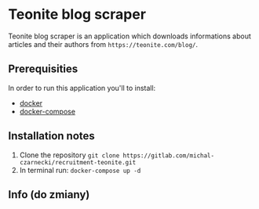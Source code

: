 # Teonite blog scraper

Teonite blog scraper is an application which downloads informations about articles and their authors from `https://teonite.com/blog/`.

## Prerequisities
In order to run this application you'll to install:
- [docker](https://docs.docker.com/install/)
- [docker-compose](https://docs.docker.com/compose/install/)

## Installation notes
1. Clone the repository `git clone https://gitlab.com/michal-czarnecki/recruitment-teonite.git`
2. In terminal run: `docker-compose up -d`

## Info (do zmiany)
